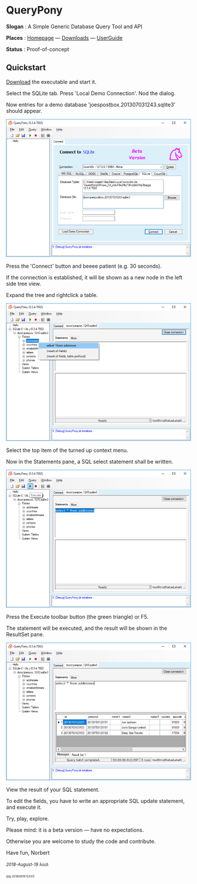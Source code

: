 ﻿# QueryPony

**Slogan** : A Simple Generic Database Query Tool and API

**Places** : [Homepage](http://downtown.trilo.de/svn/queryponydev/trunk/home/index.html) — [Downloads](http://downtown.trilo.de/svn/queryponydev/downloads/) — [UserGuide](http://downtown.trilo.de/svn/queryponydev/trunk/querypony/QueryPonyGui/docs/index.html)

**Status** : Proof-of-concept

## Quickstart

[Download](http://downtown.trilo.de/svn/queryponydev/downloads/) the executable and start it.

Select the SQLite tab. Press 'Local Demo Connection'. Nod the dialog.

Now entries for a demo database 'joespostbox.201307031243.sqlite3' should appear.

[![QuerPony started](./QueryPonyGui/docs/img/20180819o0212.querypony-started.png)](./QueryPonyGui/docs/img/20180819o0212.querypony-started.png)

Press the 'Connect' button and beeee patient (e.g. 30 seconds).

If the connection is established, it will be shown as a new node in the left side tree view.

Expand the tree and rightclick a table.

[![Rightclick a table](./QueryPonyGui/docs/img/20180819o0213.querypony-select.png)](./QueryPonyGui/docs/img/20180819o0213.querypony-select.png)

Select the top item of the turned up context menu.

Now in the Statements pane, a SQL select statement shall be written.

[![Press execute button](./QueryPonyGui/docs/img/20180819o0214.querypony-execute.png)](./QueryPonyGui/docs/img/20180819o0214.querypony-execute.png)

Press the Execute toolbar button (the green triangle) or F5.

The statement will be executed, and the result will be shown in the ResultSet pane.

[![View the result](./QueryPonyGui/docs/img/20180819o0215.querypony-result.png)](./QueryPonyGui/docs/img/20180819o0215.querypony-result.png)

View the result of your SQL statement.

To edit the fields, you have to write an appropriate SQL update statement, and execute it.

Try, play, explore.

Please mind: it is a beta version — have no expectations.

Otherwise you are welcome to study the code and contribute.

Have fun,
Norbert

<small>*2018-August-19* <small>Äöüß</small></small>

<small><small><small>*[pg 20180819°0331]*</small></small></small>
